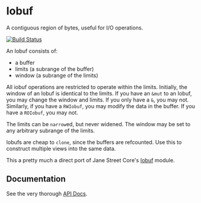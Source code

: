 Iobuf
=====

A contiguous region of bytes, useful for I/O operations.

[![Build Status](https://travis-ci.org/cgaebel/iobuf.svg?branch=master)](https://travis-ci.org/cgaebel/iobuf)

An Iobuf consists of:

  - a buffer
  - limits (a subrange of the buffer)
  - window (a subrange of the limits)

All iobuf operations are restricted to operate within the limits. Initially,
the window of an Iobuf is identical to the limits. If you have an `&mut` to
an Iobuf, you may change the window and limits. If you only have a `&`, you
may not. Similarly, if you have a `RWIobuf`, you may modify the data in the
buffer. If you have a `ROIobuf`, you may not.

The limits can be `narrow`ed, but never widened. The window may be set to
any arbitrary subrange of the limits.

Iobufs are cheap to `clone`, since the buffers are refcounted. Use this to
construct multiple views into the same data.

This a pretty much a direct port of Jane Street Core's
[Iobuf](https://github.com/janestreet/core/blob/master/lib/iobuf.mli) module.

Documentation
--------------

See the very thorough [API Docs](http://www.rust-ci.org/cgaebel/iobuf/doc/iobuf/).